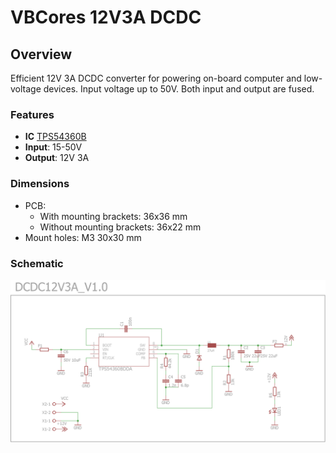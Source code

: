 # VBCores 12V3A DCDC
## Overview
Efficient 12V 3A DCDC converter for powering on-board computer and low-voltage devices. Input voltage up to 50V. Both input and output are fused. 

### Features
- **IC** [TPS54360B ](https://www.ti.com/product/TPS54360B)
- **Input**: 15-50V
- **Output**: 12V 3A

### Dimensions
- PCB: 
	- With mounting brackets: 36x36 mm
	- Without mounting brackets: 36x22 mm
- Mount holes: M3 30x30 mm

### Schematic
![VBCores DCDC12V3A](dcdc12V3A_v1_0_schematic.png)